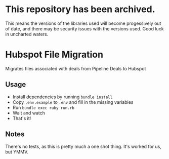 # This repository has been archived.

This means the versions of the libraries used will become progessively out of date,
and there may be security issues with the versions used. Good luck in uncharted waters.

# Hubspot File Migration

Migrates files associated with deals from Pipeline Deals to Hubspot

## Usage

* Install dependencies by running `bundle install`
* Copy `.env.example` to `.env` and fill in the missing variables
* Run `bundle exec ruby run.rb`
* Wait and watch
* That's it!

## Notes

There's no tests, as this is pretty much a one shot thing. It's worked for us, but YMMV.
